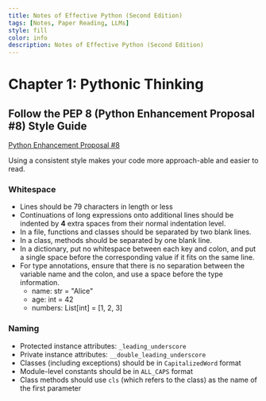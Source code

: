 ```yaml
---
title: Notes of Effective Python (Second Edition)
tags: [Notes, Paper Reading, LLMs]
style: fill
color: info
description: Notes of Effective Python (Second Edition)
---
```

# Chapter 1: Pythonic Thinking

## Follow the PEP 8 (Python  Enhancement  Proposal  #8) Style Guide

[Python Enhancement Proposal #8](https://www.python.org/dev/peps/pep-0008/)

Using  a  consistent  style  makes  your  code  more  approach-able  and  easier  to  read.

### Whitespace

- Lines should be 79 characters in length or less
- Continuations of long expressions onto additional lines should be indented by **4** extra  spaces from their normal indentation level.
- In a file, functions and classes should be separated by two blank lines.
- In a class, methods should be separated by one blank line.
- In a dictionary, put no whitespace  between each key and colon, and put a single space before the corresponding value if it fits on the same line.
- For type annotations, ensure that there is no separation between the variable name and the colon, and use a space before the type information.
  - name: str = "Alice"
  - age: int = 42
  - numbers: List[int] = [1, 2, 3]

### Naming

- Protected instance attributes: `_leading_underscore`
- Private instance attributes: `__double_leading_underscore`
- Classes (including exceptions) should be in `CapitalizedWord` format
- Module-level constants should be in `ALL_CAPS` format
- Class methods should use `cls` (which refers to the class) as the name of the first parameter
